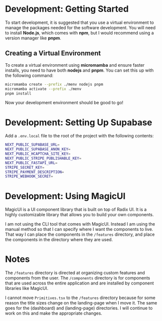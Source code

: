 # Development: Getting Started

To start development, it is suggested that you use a virtual environment to manage the packages needed for the software development. You will need to install **Node.js**, which comes with **npm**, but I would recommend using a version manager like **pnpm**.

## Creating a Virtual Environment

To create a virtual environment using **micromamba** and ensure faster installs, you need to have both **nodejs** and **pnpm**. You can set this up with the following command:

```bash
micromamba create --prefix ./menv nodejs pnpm
micromamba activate --prefix ./menv
pnpm install
```

Now your development environment should be good to go!

# Development: Setting Up Supabase

Add a `.env.local` file to the root of the project with the following contents:

```bash
NEXT_PUBLIC_SUPABASE_URL=
NEXT_PUBLIC_SUPABASE_ANON_KEY=
NEXT_PUBLIC_HCAPTCHA_SITE_KEY=
NEXT_PUBLIC_STRIPE_PUBLISHABLE_KEY=
NEXT_PUBLIC_FASTAPI_URL=
STRIPE_SECRET_KEY=
STRIPE_PAYMENT_DESCRIPTION=
STRIPE_WEBHOOK_SECRET=
```

# Development: Using MagicUI

MagicUI is a UI component library that is built on top of Radix UI. It is a highly customizable library that allows you to build your own components.

I am not using the CLI tool that comes with MagicUI. Instead I am using the manual method so that I can specify where I want the components to live. That way I can place the components in the `/features` directory, and place the components in the directory where they are used.

# Notes

The `/features` directory is directed at organizing custom features and components from the user. The `/components` directory is for components that are used across the entire application and are installed by component libraries like MagicUI.

I cannot move `Primitives.tsx` to the `/features` directory because for some reason the title sizes change on the landing-page when I move it. The same goes for the (dashboard) and (landing-page) directories. I will continue to work on this and make the appropriate changes.
